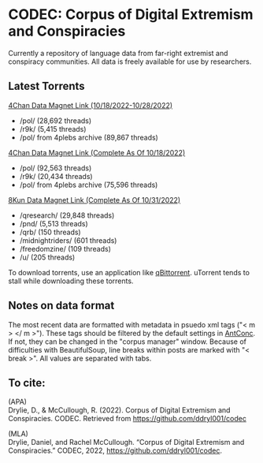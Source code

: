 # CODEC: Corpus of Digital Extremism and Conspiracies
Currently a repository of language data from far-right extremist and conspiracy communities. All data is freely available for use by researchers.

## Latest Torrents

[4Chan Data Magnet Link (10/18/2022-10/28/2022)](https://tinyurl.com/3scr8y9z)  
   - /pol/ (28,692 threads)  
   - /r9k/ (5,415 threads) 
   - /pol/ from 4plebs archive (89,867 threads)

[4Chan Data Magnet Link (Complete As Of 10/18/2022)](https://tinyurl.com/bp64avsz)  
   - /pol/ (92,563 threads)  
   - /r9k/ (20,434 threads) 
   - /pol/ from 4plebs archive (75,596 threads)
   
[8Kun Data Magnet Link (Complete As Of 10/31/2022)](https://tinyurl.com/y3wy4sds)   
   - /qresearch/ (29,848 threads)  
   - /pnd/ (5,513 threads)  
   - /qrb/ (150 threads)  
   - /midnightriders/ (601 threads)  
   - /freedomzine/ (109 threads)  
   - /u/ (205 threads)  

To download torrents, use an application like [qBittorrent](https://www.qbittorrent.org/download.php). uTorrent tends to stall while downloading these torrents. 

## Notes on data format

The most recent data are formatted with metadata in psuedo xml tags ("< m > </ m >"). 
These tags should be filtered by the default settings in [AntConc](https://www.laurenceanthony.net/software/antconc/). If not, they can be changed in the "corpus manager" window.
Because of difficulties with BeautifulSoup, line breaks within posts are marked with "< break >".
All values are separated with tabs.

## To cite: 

(APA)  
Drylie, D., & McCullough, R. (2022). Corpus of Digital Extremism and Conspiracies. CODEC. Retrieved from https://github.com/ddryl001/codec

(MLA)  
Drylie, Daniel, and Rachel McCullough. “Corpus of Digital Extremism and Conspiracies.” CODEC, 2022, https://github.com/ddryl001/codec. 
